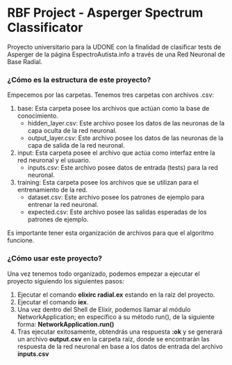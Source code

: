 # RBF Project - Asperger Spectrum Classificator

Proyecto universitario para la UDONE con la finalidad de clasificar tests de Asperger de la página EspectroAutista.info a través de una Red Neuronal de Base Radial.

### ¿Cómo es la estructura de este proyecto?

Empecemos por las carpetas. Tenemos tres carpetas con archivos .csv:
  1. base: Esta carpeta posee los archivos que actúan como la base de conocimiento.
     - hidden_layer.csv: Este archivo posee los datos de las neuronas de la capa oculta de la red neuronal.
     - output_layer.csv: Este archivo posee los datos de las neuronas de la capa de salida de la red neuronal.
  2. input: Esta carpeta posee el archivo que actúa como interfaz entre la red neuronal y el usuario.
     - inputs.csv: Este archivo posee datos de entrada (tests) para la red neuronal.
  3. training: Esta carpeta posee los archivos que se utilizan para el entrenamiento de la red.
     - dataset.csv: Este archivo posee los patrones de ejemplo para entrenar la red neuronal.
     - expected.csv: Este archivo posee las salidas esperadas de los patrones de ejemplo.
    
Es importante tener esta organización de archivos para que el algoritmo funcione.

### ¿Cómo usar este proyecto?

Una vez tenemos todo organizado, podemos empezar a ejecutar el proyecto siguiendo los siguientes pasos:

1. Ejecutar el comando **elixirc radial.ex** estando en la raíz del proyecto.
2. Ejecutar el comando **iex**.
3. Una vez dentro del Shell de Elixir, podemos llamar al módulo NetworkApplication; en específico a su método run(), de la siguiente forma: **NetworkApplication.run()**
4. Tras ejecutar exitosamente, obtendrás una respuesta **:ok** y se generará un archivo **output.csv** en la carpeta raíz, donde se encontrarán las respuesta de la red neuronal en base a los datos de entrada del archivo **inputs.csv**
